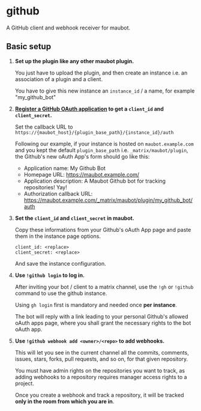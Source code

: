 # github
A GitHub client and webhook receiver for maubot.

## Basic setup
1. **Set up the plugin like any other maubot plugin.**

   You just have to upload the plugin, and then create an instance i.e. an association of a plugin and a client. 
   
   You have to give this new instance an `instance_id` / a name, for example "my_github_bot"

2. **[Register a GitHub OAuth application](https://github.com/settings/developers) to get a `client_id` and `client_secret`.**

   Set the callback URL to `https://{maubot_host}/{plugin_base_path}/{instance_id}/auth` 

   Following our example, if your instance is hosted on `maubot.example.com` and you kept the default `plugin_base_path` i.e. `_matrix/maubot/plugin`, the Github's new oAuth App's form should go like this:

   * Application name: My Github Bot
   * Homepage URL: https://maubot.example.com/
   * Application description: A Maubot Github bot for tracking repositories! Yay!
   * Authorization callback URL: https://maubot.example.com/_matrix/maubot/plugin/my_github_bot/auth

3. **Set the `client_id` and `client_secret` in maubot.**

   Copy these informations from your Github's oAuth App page and paste them in the instance page options.
   ```
   client_id: <replace>
   client_secret: <replace>
   ```
   
   And save the instance configuration.

4. **Use `!github login` to log in.**

   After inviting your bot / client to a matrix channel, use the `!gh` or `!github` command to use the github instance.
   
   Using `gh login` first is mandatory and needed once **per instance**.
   
   The bot will reply with a link leading to your personal Github's allowed oAuth apps page, where you shall grant the necessary rights to the bot oAuth app.

5. **Use `!github webhook add <owner>/<repo>` to add webhooks.**

   This will let you see in the current channel all the commits, comments, issues, stars, forks, pull requests, and so on, for that given repository.
   
   You must have admin rights on the repositories you want to track, as adding webhooks to a repository requires manager access rights to a project.

   Once you create a webhook and track a repository, it will be tracked **only in the room from which you are in**.
